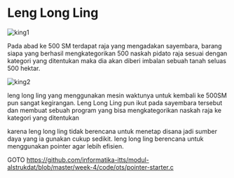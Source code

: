 # Leng Long Ling

![king1](https://github.com/informatika-itts/modul-alstrukdat/assets/87690913/41d32bf6-5a30-4ec8-8eb5-0b2ce9ec30d9)

Pada abad ke 500 SM terdapat raja yang mengadakan sayembara, barang siapa yang berhasil mengkategorikan 500 naskah pidato raja sesuai dengan kategori yang ditentukan maka dia akan diberi imbalan sebuah tanah seluas 500 hektar.

![king2](https://github.com/informatika-itts/modul-alstrukdat/assets/87690913/98c2af08-8f1d-4e92-ab2e-1c8a16705a2f)


leng long ling yang menggunakan mesin waktunya untuk kembali ke 500SM pun sangat kegirangan. Leng Long Ling pun ikut pada sayembara tersebut dan membuat sebuah program yang bisa mengkategorikan naskah raja ke kategori yang ditentukan

karena leng long ling tidak berencana untuk menetap disana jadi sumber daya yang ia gunakan cukup sedikit. leng long ling berencana untuk menggunakan pointer agar lebih efisien.

GOTO
https://github.com/informatika-itts/modul-alstrukdat/blob/master/week-4/code/ots/pointer-starter.c
